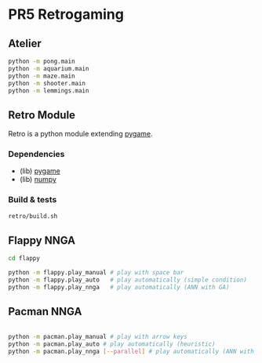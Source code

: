 # PR5 Retrogaming

## Atelier

~~~sh
python -m pong.main
python -m aquarium.main
python -m maze.main
python -m shooter.main
python -m lemmings.main
~~~

## Retro Module

Retro is a python module extending [pygame](https://www.pygame.org).

### Dependencies

* (lib) [pygame](https://www.pygame.org)
* (lib) [numpy](http://www.numpy.org/)

### Build & tests

~~~sh
retro/build.sh
~~~

## Flappy NNGA

~~~sh
cd flappy

python -m flappy.play_manual # play with space bar
python -m flappy.play_auto   # play automatically (simple condition)
python -m flappy.play_nnga   # play automatically (ANN with GA)
~~~

## Pacman NNGA

~~~sh

python -m pacman.play_manual # play with arrow keys
python -m pacman.play_auto # play automatically (heuristic)
python -m pacman.play_nnga [--parallel] # play automatically (ANN with GA)
~~~
